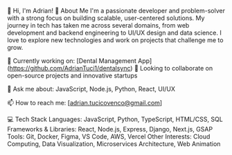👋 Hi, I'm Adrian!
🚀 About Me
I'm a passionate developer and problem-solver with a strong focus on building scalable, user-centered solutions. My journey in tech has taken me across several domains, from web development and backend engineering to UI/UX design and data science. I love to explore new technologies and work on projects that challenge me to grow.

🔭 Currently working on: [Dental Management App] (https://github.com/AdrianTuci1/dentalsync)
👯 Looking to collaborate on open-source projects and innovative startups

💬 Ask me about: JavaScript, Node.js, Python, React, UI/UX

📫 How to reach me: [adrian.tucicovenco@gmail.com]

💻 Tech Stack
Languages: JavaScript, Python, TypeScript, HTML/CSS, SQL
Frameworks & Libraries: React, Node.js, Express, Django, Next.js, GSAP
Tools: Git, Docker, Figma, VS Code, AWS, Vercel
Other Interests: Cloud Computing, Data Visualization, Microservices Architecture, Web Animation
